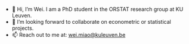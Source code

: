 - 👋 Hi, I’m Wei. I am a PhD student in the ORSTAT research group at KU Leuven.
- 👯 I’m looking forward to collaborate on econometric or statistical projects.
- 📫 Reach out to me at: <a href="wei.miao@kuleuven.be">wei.miao@kuleuven.be</a>

<!---
Wei-M-Wei/Wei-M-Wei is a ✨ special ✨ repository because its `README.md` (this file) appears on your GitHub profile.
You can click the Preview link to take a look at your changes.
--->
